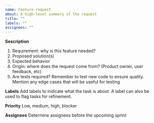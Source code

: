 ```yaml
---
name: Feature request
about: A high-level summary of the request
title: ""
labels: ""
assignees: ""
---
```


**Sescription**

1. Requirement: why is this feature needed?
2. Proposed solution(s)
3. Expected behavior
4. Origin: where does the request come from? (Product owner, user feedback, etc)
5. Are tests required? Remember to test new code to ensure quality. Mention any edge cases that will be useful for testing

**Labels**
Add labels to indicate what the task is about. A label can also be used to flag tasks for refinement.

**Priority**
Low, medium, high, blocker

**Assignees**
Determine assignees before the upcoming sprint
